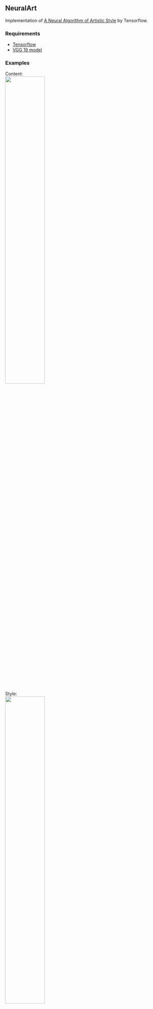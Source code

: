 ## NeuralArt

Implementation of [A Neural Algorithm of Artistic Style](http://arxiv.org/abs/1508.06576) by Tensorflow.

### Requirements
 - [Tensorflow](http://www.tensorflow.org/)
 - [VGG 19 model](https://drive.google.com/file/d/0B8QJdgMvQDrVU2cyZjFKU1RrLUU/view?usp=sharing)

### Examples

<p>
Content: <br/>
<img src="https://github.com/ckmarkoh/neuralart_tensorflow/blob/master/images/Taipei101.jpg?raw=true" width="50%"/> <br/>
Style: <br/>
<img src="https://github.com/ckmarkoh/neuralart_tensorflow/blob/master/images/StarryNight.jpg?raw=true" width="50%"/> <br/>
Output: <br/>
<img src="https://github.com/ckmarkoh/neuralart_tensorflow/blob/master/images/Taipei101_StarryNight.jpg?raw=true" width="50%"/> <br/>
</p>
